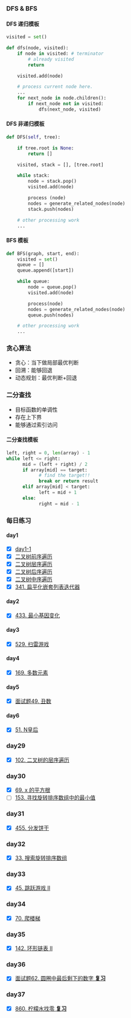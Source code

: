 ### DFS & BFS

#### DFS 递归模板

```python
visited = set() 

def dfs(node, visited):
    if node in visited: # terminator
    	# already visited 
    	return 

	visited.add(node) 

	# process current node here. 
	...
	for next_node in node.children(): 
		if next_node not in visited: 
			dfs(next_node, visited)
```
#### DFS 非递归模板

```python
def DFS(self, tree): 

	if tree.root is None: 
		return [] 

	visited, stack = [], [tree.root]

	while stack: 
		node = stack.pop() 
		visited.add(node)

		process (node) 
		nodes = generate_related_nodes(node) 
		stack.push(nodes) 

	# other processing work 
	...
```

#### BFS 模板

```python
def BFS(graph, start, end):
    visited = set()
	queue = [] 
	queue.append([start]) 

	while queue: 
		node = queue.pop() 
		visited.add(node)

		process(node) 
		nodes = generate_related_nodes(node) 
		queue.push(nodes)

	# other processing work 
	...
```
### 贪心算法
- 贪心：当下做局部最优判断
- 回溯：能够回退
- 动态规划：最优判断+回退
### 二分查找
- 目标函数的单调性	
- 存在上下界
- 能够通过索引访问
#### 二分查找模板
```python
left, right = 0, len(array) - 1 
while left <= right: 
	  mid = (left + right) / 2 
	  if array[mid] == target: 
		    # find the target!! 
		    break or return result 
	  elif array[mid] < target: 
		    left = mid + 1 
	  else: 
		    right = mid - 1
```
### 每日练习

#### day1

- [x] [day1-1](https://leetcode-cn.com/problems/climbing-stairs/)
- [x] [二叉树前序遍历](https://leetcode-cn.com/problems/binary-tree-preorder-traversal/)
- [x] [二叉树层序遍历](https://leetcode-cn.com/problems/binary-tree-level-order-traversal/)
- [x] [二叉树后序遍历](https://leetcode-cn.com/problems/binary-tree-postorder-traversal/)
- [x] [二叉树中序遍历](https://leetcode-cn.com/problems/binary-tree-inorder-traversal/)
- [x] [341. 扁平化嵌套列表迭代器](https://leetcode-cn.com/problems/flatten-nested-list-iterator/)

#### day2

- [x] [433. 最小基因变化](https://leetcode-cn.com/problems/minimum-genetic-mutation/)

#### day3
- [x] [529. 扫雷游戏](https://leetcode-cn.com/problems/minesweeper/description/)

#### day4
- [x] [169. 多数元素](https://leetcode-cn.com/problems/majority-element/description/)

#### day5
- [x] [面试题49. 丑数](https://leetcode-cn.com/problems/chou-shu-lcof/)

#### day6
- [x] [51. N皇后](https://leetcode-cn.com/problems/n-queens/)

### day29
- [x] [102. 二叉树的层序遍历](https://leetcode-cn.com/problems/binary-tree-level-order-traversal/#/description)

### day30
- [x] [69. x 的平方根](https://leetcode-cn.com/problems/sqrtx/)
- [ ] [153. 寻找旋转排序数组中的最小值](https://leetcode-cn.com/problems/find-minimum-in-rotated-sorted-array/)

### day31
- [x] [455. 分发饼干](https://leetcode-cn.com/problems/assign-cookies/description/)

### day32
- [x] [33. 搜索旋转排序数组](https://leetcode-cn.com/problems/search-in-rotated-sorted-array/)

### day33
- [x] [45. 跳跃游戏 II](https://leetcode-cn.com/problems/search-in-rotated-sorted-array/)
  
### day34
- [x] [70. 爬楼梯](https://leetcode-cn.com/problems/climbing-stairs/)
  
### day35
- [x] [142. 环形链表 II](https://leetcode.com/problems/linked-list-cycle-ii/)
  
### day36
- [x] [面试题62. 圆圈中最后剩下的数字 **复习**](https://leetcode-cn.com/problems/yuan-quan-zhong-zui-hou-sheng-xia-de-shu-zi-lcof/)

### day37
- [x] [860. 柠檬水找零 **复习**](https://leetcode-cn.com/problems/lemonade-change/description/)